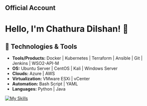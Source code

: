 ## Official Account
# Hello, I'm Chathura Dilshan! 👋

## 🔧 Technologies & Tools
- **Tools/Products:** Docker | Kubernetes | Terraform | Ansible | Git | Jenkins | WSO2-API-M 
- **OS:** Ubuntu Server | CentOS | Kali | Windows Server
- **Clouds:** Azure | AWS
- **Virtualization:** VMware ESXi | vCenter
- **Automation:** Bash Script | YAML
- **Languages:** Python | Java


[![My Skills](https://skillicons.dev/icons?i=docker,git,kubernetes,jenkins,ansible,terraform,azure,aws,linux,kali,ubuntu,vim,bash,nginx,python,flask,html,css,js,vscode,pycharm,idea,java,c&perline=12)](https://skillicons.dev)
